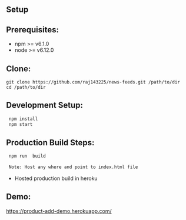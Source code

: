 ## Setup

Prerequisites:
--------------
 - npm >= v6.1.0
 - node >= v6.12.0

Clone:
-----
````
git clone https://github.com/raj143225/news-feeds.git /path/to/dir
cd /path/to/dir
````
Development Setup:
-----------------
```cmd
 npm install
 npm start
```

Production Build Steps:
----------------------
```cmd
 npm run  build
 
 Note: Host any where and point to index.html file
```

- Hosted production build in heroku

Demo:
----
https://product-add-demo.herokuapp.com/
